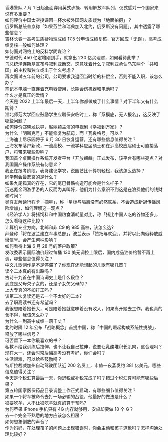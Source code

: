 香港警队 7 月 1 日起全面弃用英式步操、转用解放军队列，仪式感对一个国家来说有多重要？  
如何评价中国太空授课因一杯水被外国网友质疑为「地面拍摄」？  
俄罗斯总统普京称「如果芬兰和瑞典加入北约，俄罗斯没有问题」，其中透露了哪些信息？  
吉林长春一高考生质疑物理成绩 17.5 分申请成绩复核，官方回应「无误」，高考成绩复核一般如何处理？  
如何面对网络上的反科学阴谋论？  
宁德时代 450 亿定增刚到手，就拿出 230 亿买理财，如何看待此举？  
乌总统泽连斯基宣布与叙利亚断交，这意味着什么？叙利亚承认乌东两个「共和国」的主权和独立或出于什么考虑？  
再次面试五年前的公司，公司要求我退回当时给的补偿金，否则不能入职，该怎么办？  
笔记本电脑一直连着充电器使用，长期会伤机器和电池吗？  
什么才是真正的爱情？  
今天是 2022 上半年最后一天，上半年你都做成了什么事情？对下半年又有什么期待？  
淮北师范大学回应鼓励学生应聘保安临时工，称「系摸底，无人报名」，这反映了哪些问题？  
如何评价郑晓龙执导，赵丽颖主演的电视剧《幸福到万家》？  
为什么「明斯克号」不能修复为航母，而「瓦良格号」可以？  
上海迪士尼乐园将于 6 月 30 日恢复运营，还有哪些信息值得关注？  
上海发布落户新政，一流高校、一流学科应届硕士和在沪高校应届硕士可直接落户，将带来哪些影响？  
我国首个桌面操作系统开发者平台「开放麒麟」正式发布，该平台有哪些亮点？对我国国产操作系统有何意义？  
我正在报考阶段，表哥建议学农，说园艺比计算机轻松，我该怎么选择？  
同学聚会最悲哀的是什么？  
如果九尾狐真的存在，它的尾巴骨骼构造可能会是什么样子？  
沉迷氪金网游手游的人反而为其叫好，他们为什么意识不到这是在浪费他们的钱财和时间？  
吴尊友解读行程卡「摘星」，称「星标与隔离没有必然联系，不会造成新冠传播风险增加」，如何理解这一观点？  
《经济学人》将猪饲料和中国粮食消耗量对比，称「猪比中国人吃的谷物还多」，怎么看待这种比较？  
计算机专业方向，北邮和非 C9  的 985 高校，该怎么选?  
拜登称「将在波兰建立军事总部」，波兰表示「赞扬与欢迎」，并将以此向俄释放威慑信号。会产生何种影响？  
如何看待上海 6 月 28 号的落户政策?  
发改委表示国际油价超过每桶 130 美元调控上限后，国内成品油价格暂不再上调，哪些信息值得关注？  
中文儿歌创作是不是停滞了？你现在还能想起的儿歌有哪几首？  
读个二本真的有出路吗？  
古诗十九首在中国诗词史上是什么段位？  
到底是父母欠子女的，还是子女欠父母的？  
上大专真的不如打工吗？  
该第二次复读还是去一个不太好的二本?  
去了职高读书还有希望吗？  
我很想陪着她长大，可是陪着她就意味着没有收入，如果离开她去工作，我也真的舍不得，我该怎么办？  
为什么一到高中成绩一落千丈？  
北约时隔 12 年公布「战略概念」首提中国，称「中国的崛起构成系统性挑战」，释放了哪些信号？  
可否留下一本你最喜欢的书？  
私教不给我训练后拉伸，也不让我自己拉伸，说要让乳酸堆积长肌肉，这合理吗？  
现在大一，还会时常后悔高考没有考好，你们会吗？  
生活很难，可以给些鼓励吗？  
特斯拉裁减加州自动驾驶团队近 200 名员工，市值一夜蒸发约 381 亿美元，哪些信息值得关注？  
今天是个税汇算最后一天，你退税或补税完成了吗？错过个税汇算可能有哪些后果？  
第五轮国家医保药品目录调整工作正式启动，有哪些细节值得关注？  
如果一个将军被命令去打一场必输的战役，他最好的做法是什么？  
狼要吃羊，人不让狼吃羊就真的算干预吗?  
为何苹果  iPhone 手机只有 4G 内存就够用，安卓却要做 18 个 G？  
去一个完全不熟悉的地方应该怎么租房？  
如何想象倒放的声音？  
作为妈妈，在处理孩子的问题上出现错误时，你会主动和孩子道歉吗？怎样沟通处理比较好？  
